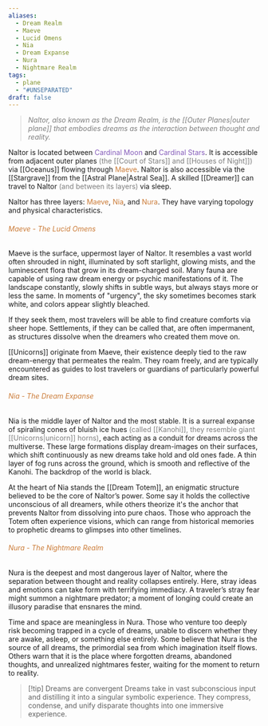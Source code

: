 ```yaml
---
aliases:
  - Dream Realm
  - Maeve
  - Lucid Omens
  - Nia
  - Dream Expanse
  - Nura
  - Nightmare Realm
tags:
  - plane
  - "#UNSEPARATED"
draft: false
---
```

> *<span style="color:rgb(125, 125, 125)">Naltor, also known as the Dream Realm, is the [[Outer Planes|outer plane]] that embodies dreams as the interaction between thought and reality.</span>*

Naltor is located between <span style="color:rgb(134, 93, 187)">Cardinal Moon</span> and <span style="color:rgb(134, 93, 187)">Cardinal Stars</span>. It is accessible from adjacent outer planes <span style="color:rgb(125, 125, 125)">(the [[Court of Stars]] and [[Houses of Night]])</span> via [[Oceanus]] flowing through <span style="color:rgb(203, 123, 55)">Maeve</span>. Naltor is also accessible via the [[Stargrave]] from the [[Astral Plane|Astral Sea]]. A skilled [[Dreamer]] can travel to Naltor <span style="color:rgb(125, 125, 125)">(and between its layers)</span> via sleep. 

Naltor has three layers: <span style="color:rgb(203, 123, 55)">Maeve</span>, <span style="color:rgb(203, 123, 55)">Nia</span>, and <span style="color:rgb(203, 123, 55)">Nura</span>. They have varying topology and physical characteristics.
###### <span style="color:rgb(203, 123, 55)">Maeve - The Lucid Omens</span>
Maeve is the surface, uppermost layer of Naltor. It resembles a vast world often shrouded in night, illuminated by soft starlight, glowing mists, and the luminescent flora that grow in its dream-charged soil. Many fauna are capable of using raw dream energy or psychic manifestations of it. The landscape constantly, slowly shifts in subtle ways, but always stays more or less the same. In moments of "urgency", the sky sometimes becomes stark white, and colors appear slightly bleached. 

If they seek them, most travelers will be able to find creature comforts via sheer hope. Settlements, if they can be called that, are often impermanent, as structures dissolve when the dreamers who created them move on.

[[Unicorns]] originate from Maeve, their existence deeply tied to the raw dream-energy that permeates the realm. They roam freely, and are typically encountered as guides to lost travelers or guardians of particularly powerful dream sites. 

###### <span style="color:rgb(203, 123, 55)">Nia - The Dream Expanse</span>
Nia is the middle layer of Naltor and the most stable. It is a surreal expanse of spiraling cones of bluish ice hues <span style="color:rgb(125, 125, 125)">(called [[Kanohi]], they resemble giant [[Unicorns|unicorn]] horns)</span>, each acting as a conduit for dreams across the multiverse. These large formations display dream-images on their surfaces, which shift continuously as new dreams take hold and old ones fade. A thin layer of fog runs across the ground, which is smooth and reflective of the Kanohi. The backdrop of the world is black.

At the heart of Nia stands the [[Dream Totem]], an enigmatic structure believed to be the core of Naltor’s power. Some say it holds the collective unconscious of all dreamers, while others theorize it's the anchor that prevents Naltor from dissolving into pure chaos. Those who approach the Totem often experience visions, which can range from historical memories to prophetic dreams to glimpses into other timelines.


###### <span style="color:rgb(203, 123, 55)">Nura - The Nightmare Realm</span>
Nura is the deepest and most dangerous layer of Naltor, where the separation between thought and reality collapses entirely. Here, stray ideas and emotions can take form with terrifying immediacy. A traveler’s stray fear might summon a nightmare predator; a moment of longing could create an illusory paradise that ensnares the mind.

Time and space are meaningless in Nura. Those who venture too deeply risk becoming trapped in a cycle of dreams, unable to discern whether they are awake, asleep, or something else entirely. Some believe that Nura is the source of all dreams, the primordial sea from which imagination itself flows. Others warn that it is the place where forgotten dreams, abandoned thoughts, and unrealized nightmares fester, waiting for the moment to return to reality.

> [!tip] Dreams are convergent
> Dreams take in vast subconscious input and distilling it into a singular symbolic experience. They compress, condense, and unify disparate thoughts into one immersive experience. 
